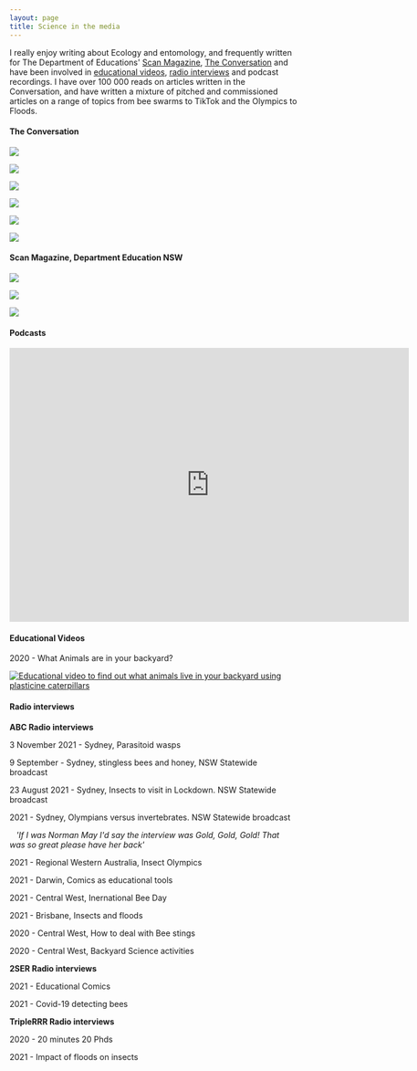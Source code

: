 ```yaml
---
layout: page
title: Science in the media
---
```


I really enjoy writing about Ecology and entomology, and frequently written for The Department of Educations' [Scan Magazine](#scan-magazine), [The Conversation](#the-conversation) and have been involved in [educational videos](#video), [radio interviews](#radio) and podcast recordings. I have over 100 000 reads on articles written in the Conversation, and have written a mixture of pitched and commissioned articles on a range of topics from bee swarms to TikTok and the Olympics to Floods.


<h4 id="the-conversation">
The Conversation
</h4>


[<img src="{{ 'assets/img/naturedetectives.png' | relative_url }}"/>](https://theconversation.com/nature-detectives-in-the-backyard-3-science-activities-for-curious-kids-this-summer-151661)


[<img src="{{ 'assets/img/beeswarms.png' | relative_url }}"/>](https://theconversation.com/its-bee-season-to-avoid-getting-stung-just-stay-calm-and-dont-swat-153625)


[<img src="{{ 'assets/img/floods.png' | relative_url }}"/>](https://theconversation.com/after-the-floods-stand-by-for-spiders-slugs-and-millipedes-but-think-twice-before-reaching-for-the-bug-spray-157600)


[<img src="{{ 'assets/img/comics.png' | relative_url }}"/>](https://theconversation.com/heroes-villains-biology-3-reasons-comic-books-are-great-science-teachers-143251)



[<img src="{{ 'assets/img/tiktok.png' | relative_url }}"/>](https://theconversation.com/over-the-top-backlash-against-tiktoks-bee-lady-not-justified-say-bee-experts-162346)


[<img src="{{ 'assets/img/olymmpicsrelative_url }}"/>](https://theconversation.com/how-do-olympic-athletes-stack-up-against-invertebrates-not-very-well-164488)



<h4 id="scan-magazine">
Scan Magazine, Department Education NSW
</h4>



[<img src="{{ 'assets/img/science_extension.png' | relative_url }}"/>](https://education.nsw.gov.au/content/dam/main-education/teaching-and-learning/professional-learning/scan/media/documents/vol-40/Scan_40-9_Oct2021_AEM.pdf)

[<img src="{{ 'assets/img/scan_stingless.jpg' | relative_url }}"/>](https://education.nsw.gov.au/content/dam/main-education/teaching-and-learning/professional-learning/scan/media/documents/vol-40/Scan_40-8_September2021_AEM.pdf)

[<img src="{{ 'assets/img/caterpillars.png' | relative_url }}"/>](https://education.nsw.gov.au/content/dam/main-education/teaching-and-learning/professional-learning/scan/media/documents/vol-40/Scan_40-2_March2021_AEM.pdf)

<h4 id="podcast">
Podcasts
</h4>  
<div class="embed-container">
  <iframe
      src="https://www.youtube.com/watch?v=S2c46jusF-w"
      width="700"
      height="480"
      frameborder="0"
      allowfullscreen="">
  </iframe>
</div>

<h4 id="video">
Educational Videos
</h4>

2020 - What Animals are in your backyard?


[![Educational video to find out what animals live in your backyard using plasticine caterpillars](http://img.youtube.com/vi/umb-HhUAjJk/0.jpg)](http://www.youtube.com/watch?v=umb-HhUAjJk)


<h4 id="radio">
Radio interviews
</h4>


**ABC Radio interviews**

3 November 2021 - Sydney, Parasitoid wasps

9 September - Sydney, stingless bees and honey, NSW Statewide broadcast

23 August 2021 - Sydney, Insects to visit in Lockdown. NSW Statewide broadcast


2021 - Sydney, Olympians versus invertebrates. NSW Statewide broadcast

&nbsp;&nbsp;&nbsp;_'If I was Norman May I'd say the interview was Gold, Gold, Gold! That was so great please have her back'_

2021 - Regional Western Australia, Insect Olympics


2021 - Darwin, Comics as educational tools


2021 - Central West, Inernational Bee Day


2021 - Brisbane, Insects and floods


2020 - Central West, How to deal with Bee stings


2020 - Central West, Backyard Science activities


**2SER Radio interviews**


2021 - Educational Comics

2021 - Covid-19 detecting bees

**TripleRRR Radio interviews**

2020 - 20 minutes 20 Phds

2021 - Impact of floods on insects




